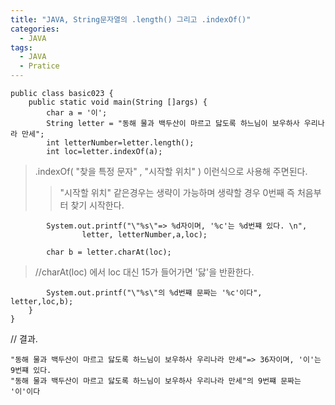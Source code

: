 ```yaml
---
title: "JAVA, String문자열의 .length() 그리고 .indexOf()"
categories:
  - JAVA
tags:
  - JAVA
  - Pratice
---
```



	public class basic023 {
		public static void main(String []args) {
			char a = '이';
			String letter = "동해 물과 백두산이 마르고 닳도록 하느님이 보우하사 우리나라 만세";
			int letterNumber=letter.length();
			int loc=letter.indexOf(a); 

>.indexOf( "찾을 특정 문자" , "시작할 위치" ) 이런식으로 사용해 주면된다.
>>"시작할 위치" 같은경우는 생략이 가능하며 생략할 경우 0번째 즉 처음부터 찾기 시작한다.

			System.out.printf("\"%s\"=> %d자이며, '%c'는 %d번쨰 있다. \n",
					letter, letterNumber,a,loc);
			
			char b = letter.charAt(loc); 
>//charAt(loc) 에서 loc 대신 15가 들어가면 '닳'을 반환한다.

			System.out.printf("\"%s\"의 %d번쨰 문짜는 '%c'이다", letter,loc,b);
		}
	}

// 결과.

	"동해 물과 백두산이 마르고 닳도록 하느님이 보우하사 우리나라 만세"=> 36자이며, '이'는 9번쨰 있다. 
	"동해 물과 백두산이 마르고 닳도록 하느님이 보우하사 우리나라 만세"의 9번쨰 문짜는 '이'이다